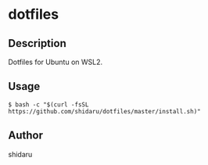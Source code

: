# dotfiles
## Description
Dotfiles for Ubuntu on WSL2.

## Usage
```
$ bash -c "$(curl -fsSL https://github.com/shidaru/dotfiles/master/install.sh)"
```

## Author
shidaru
